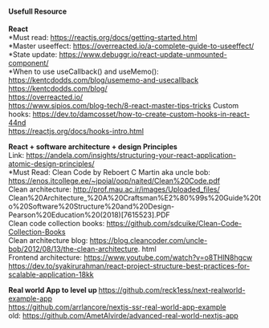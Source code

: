 #### Usefull Resource

<b>React</b>  
*Must read: https://reactjs.org/docs/getting-started.html  
*Master useeffect: https://overreacted.io/a-complete-guide-to-useeffect/  
*State update: https://www.debuggr.io/react-update-unmounted-component/  
*When to use useCallback() and useMemo(): https://kentcdodds.com/blog/usememo-and-usecallback  
https://kentcdodds.com/blog/  
https://overreacted.io/  
https://www.sipios.com/blog-tech/8-react-master-tips-tricks
Custom hooks: https://dev.to/damcosset/how-to-create-custom-hooks-in-react-44nd  
https://reactjs.org/docs/hooks-intro.html

<b>React + software architecture + design Principles</b>  
Link: https://andela.com/insights/structuring-your-react-application-atomic-design-principles/  
\*Must Read: Clean Code by Reboert C Martin aka uncle bob: https://enos.itcollege.ee/~jpoial/oop/naited/Clean%20Code.pdf  
Clean architecture: http://prof.mau.ac.ir/images/Uploaded_files/ Clean%20Architecture\_%20A%20Craftsman%E2%80%99s%20Guide%20to%20Software%20Structure%20and%20Design-Pearson%20Education%20(2018)[7615523].PDF  
Clean code collection books: https://github.com/sdcuike/Clean-Code-Collection-Books  
Clean architecture blog: https://blog.cleancoder.com/uncle-bob/2012/08/13/the-clean-architecture. html  
Frontend architecture: https://www.youtube.com/watch?v=o8THlN8hgcw  
https://dev.to/syakirurahman/react-project-structure-best-practices-for-scalable-application-18kk

<b>Real world App to level up </b>
https://github.com/reck1ess/next-realworld-example-app  
https://github.com/arrlancore/nextjs-ssr-real-world-app-example  
old: https://github.com/AmetAlvirde/advanced-real-world-nextjs-app  
